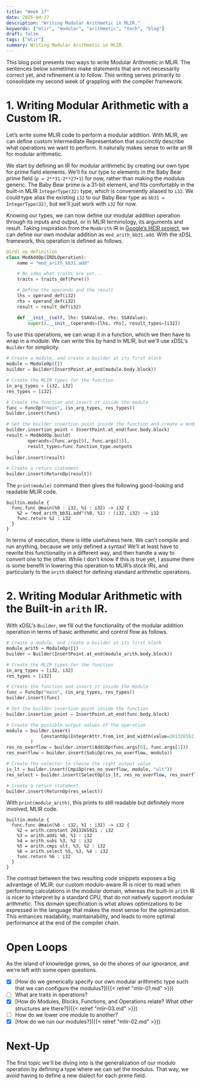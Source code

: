 ```yaml
---
title: "Week 17"
date: 2025-04-27
description: "Writing Modular Arithmetic in MLIR."
keywords: ["mlir", "modular", "arithmetic", "tech", "blog"]
draft: false
tags: ["mlir"]
summary: Writing Modular Arithmetic in MLIR.
---
```


This blog post presents two ways to write Modular Arithmetic in MLIR. 
The sentences below sometimes make statements that are not necessarily correct yet, and refinement is to follow. 
This writing serves primarily to consolidate my second week of grappling with the compiler framework. 

# 1. Writing Modular Arithmetic with a Custom IR.

Let’s write some MLIR code to perform a modular addition.
With MLIR, we can define custom Intermediate Representation that succinctly describe what operations we want to perform. It naturally makes sense to write an IR for modular arithmetic. 

We start by defining an IR for modular arithmetic by creating our own type for prime field elements. 
We’ll fix our type to elements in the Baby Bear prime field (`p = 2**31-2**27+1`) for now, rather than making the modulus generic. 
The Baby Bear prime is a 31-bit element, and fits comfortably in the built-in MLIR `IntegerType(32)` type, which is conveniently aliased to `i32`. 
We could type alias the existing `i32` to our Baby Bear type as `bb31 = IntegerType(32)`, but we'll just work with `i32` for now. 

Knowing our types, we can now define our modular addition operation through its inputs and output, or in MLIR terminology, its arguments and result. 
Taking inspiration from the `ModArith` IR in [Google’s HEIR project](https://heir.dev/docs/dialects/modarith/), we can define our own modular addition as `mod_arith_bb31.add`. 
With the xDSL framework, this operation is defined as follows. 
```python
@irdl_op_definition
class ModAddOp(IRDLOperation):
    name = "mod_arith_bb31.add"

    # No idea what traits are yet...
    traits = traits_def(Pure())

    # Define the operands and the result
    lhs = operand_def(i32)
    rhs = operand_def(i32)
    result = result_def(i32)

    def __init__(self, lhs: SSAValue, rhs: SSAValue):
        super().__init__(operands=[lhs, rhs], result_types=[i32])
```

To use this operations, we can wrap it in a function, which we then have to wrap in a module. 
We can write this by hand in MLIR, but we'll use xDSL's `Builder` for simplicity. 
```python
# Create a module, and create a builder at its first block
module = ModuleOp([])
builder = Builder(InsertPoint.at_end(module.body.block))

# Create the MLIR types for the function
in_arg_types = [i32, i32]
res_types = [i32]

# Create the function and insert it inside the module
func = FuncOp("main", (in_arg_types, res_types))
builder.insert(func)

# Set the builder insertion point inside the function and create a modular addition
builder.insertion_point = InsertPoint.at_end(func.body.block)
result = ModAddOp.build(
	    operands=[func.args[0], func.args[1]], 
	    result_types=func.function_type.outputs
	)
builder.insert(result)

# Create a return statement
builder.insert(ReturnOp(result))
```

The `print(module)` command then gives the following good-looking and readable MLIR code.
```mlir
builtin.module {
  func.func @main(%0 : i32, %1 : i32) -> i32 {
    %2 = "mod_arith_bb31.add"(%0, %1) : (i32, i32) -> i32
    func.return %2 : i32
  }
}
```

In terms of execution, there is little usefulness here. We can't compile and run anything, because we only defined a syntax! 
We’ll at least have to rewrite this functionality in a different way, and then handle a way to convert one to the other. While I don’t know if this is true yet, I assume there is some benefit in lowering this operation to MLIR’s stock IRs, and particularly to the `arith` dialect for defining standard arithmetic operations. 

# 2. Writing Modular Arithmetic with the Built-in `arith` IR.
With xDSL's `Builder`, we fill out the functionality of the modular addition operation in terms of basic arithmetic and control flow as follows.
```python
# Create a module, and create a builder at its first block
module_arith = ModuleOp([])
builder = Builder(InsertPoint.at_end(module_arith.body.block))

# Create the MLIR types for the function
in_arg_types = [i32, i32]
res_types = [i32]

# Create the function and insert it inside the module
func = FuncOp("main", (in_arg_types, res_types))
builder.insert(func)

# Set the builder insertion point inside the function
builder.insertion_point = InsertPoint.at_end(func.body.block)

# Create the possible output values of the operation
modulo = builder.insert(
             ConstantOp(IntegerAttr.from_int_and_width(value=2013265921, width=32))
         )
res_no_overflow = builder.insert(AddiOp(func.args[0], func.args[1]))
res_overflow = builder.insert(SubiOp(res_no_overflow, modulo))

# Create the selector to choose the right output value 
is_lt = builder.insert(CmpiOp(res_no_overflow, modulo, "ult"))
res_select = builder.insert(SelectOp(is_lt, res_no_overflow, res_overflow))

# Create a return statement
builder.insert(ReturnOp(res_select))
```

With `print(module_arith)`, this prints to still readable but definitely more involved, MLIR code.
```mlir
builtin.module {
  func.func @main(%0 : i32, %1 : i32) -> i32 {
    %2 = arith.constant 2013265921 : i32
    %3 = arith.addi %0, %1 : i32
    %4 = arith.subi %3, %2 : i32
    %5 = arith.cmpi ult, %3, %2 : i32
    %6 = arith.select %5, %3, %4 : i32
    func.return %6 : i32
  }
}
```
The contrast between the two resulting code snippets exposes a big advantage of MLIR: 
our custom modulo-aware IR is nicer to read when performing calculations in the modular domain, whereas the built-in `arith` IR is nicer to interpret by a standard CPU, that do not natively support modular arithmetic. 
This domain specification is what allows optimizations to be expressed in the language that makes the most sense for the optimization. This enhances readability, maintainability, and leads to more optimal performance at the end of the compiler chain. 


# Open Loops
As the island of knowledge grows, so do the shores of our ignorance, and we're left with some open questions.
 - [X] [How do we generically specify our own modular arithmetic type such that we can configure the modulus?]({{< relref "mlir-01.md" >}})
 - [ ] What are traits in operations?
 - [X] [How do Modules, Blocks, Functions, and Operations relate? What other structures are there?]({{< relref "mlir-03.md" >}}) 
 - [ ] How do we lower one module to another? 
 - [X] [How do we run our modules?]({{< relref "mlir-02.md" >}})

# Next-Up
The first topic we'll be diving into is the generalization of our modulo operation by defining a type where we can set the modulus. 
That way, we avoid having to define a new dialect for each prime field. 
